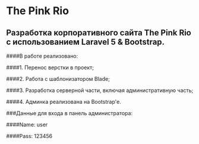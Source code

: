 # The Pink Rio

## Разработка корпоративного сайта The Pink Rio с использованием Laravel 5 & Bootstrap.

####В работе реализовано:

####1. Перенос верстки в проект;

####2. Работа с шаблонизатором Blade;

####3. Разработка серверной части, включая административную часть;

####4. Админка реализована на Bootstrap'e.

###Данные для входа в панель администратора:

####Name: user

####Pass: 123456

